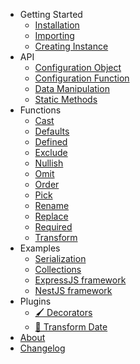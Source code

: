-   Getting Started
    -   [Installation](/en/installation.md)
    -   [Importing](/en/importing.md)
    -   [Creating Instance](/en/creating_instance.md)
-   API
    -   [Configuration Object](/en/configuration_object.md)
    -   [Configuration Function](/en/configuration_function.md)
    -   [Data Manipulation](/en/data_manipulation.md)
    -   [Static Methods](/en/static_methods.md)
-   Functions
    -   [Cast](/en/cast.md)
    -   [Defaults](/en/defaults.md)
    -   [Defined](/en/defined.md)
    -   [Exclude](/en/exclude.md)
    -   [Nullish](/en/nullish.md)
    -   [Omit](/en/omit.md)
    -   [Order](/en/order.md)
    -   [Pick](/en/pick.md)
    -   [Rename](/en/rename.md)
    -   [Replace](/en/replace.md)
    -   [Required](/en/required.md)
    -   [Transform](/en/transform.md)
-   Examples
    -   [Serialization](/en/serialization.md)
    -   [Collections](/en/collections.md)
    -   [ExpressJS framework](/en/express_js.md)
    -   [NestJS framework](/en/nest_js.md)
-   Plugins
    -   [🖌️ Decorators](/en/decorators.md)
    -   [📆 Transform Date](/en/transform_date.md)
-   [About](/en/about.md)
-   [Changelog](/en/changelog.md)
